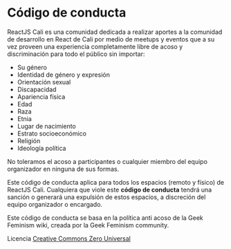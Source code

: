 # Código de conducta

ReactJS Cali es una comunidad dedicada a realizar aportes a la comunidad de desarrollo en React de Cali por medio de meetups y eventos 
que a su vez proveen una experiencia completamente libre de acoso y discriminación para todo el público sin importar:

* Su género
* Identidad de género y expresión
* Orientación sexual
* Discapacidad
* Apariencia física
* Edad
* Raza
* Etnia
* Lugar de nacimiento
* Estrato socioeconómico
* Religión
* Ideología política

No toleramos el acoso a participantes o cualquier miembro del equipo organizador en ninguna de sus formas.

Este código de conducta aplica para todos los espacios (remoto y físico) de ReactJS Cali. Cualquiera que viole este **código de conducta** tendrá una sanción o
generará una expulsión de estos espacios, a discreción del equipo organizador o encargado.

Este código de conducta se basa en la política anti acoso de la Geek Feminism wiki, creada por la Geek Feminism community.

Licencia [Creative Commons Zero Universal](https://github.com/React-Cali/code-of-conduct/blob/main/LICENSE)
